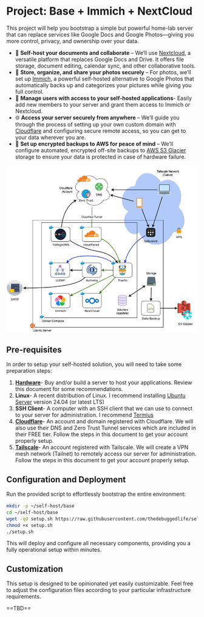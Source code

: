 # Project: Base + Immich + NextCloud

This project will help you bootstrap a simple but powerful home-lab server that can replace services like Google Docs and Google Photos—giving you more control, privacy, and ownership over your data.

- 📂 **Self-host your documents and collaborate** – We’ll use [Nextcloud](https://nextcloud.com/), a versatile platform that replaces Google Docs and Drive. It offers file storage, document editing, calendar sync, and other collaborative tools.
- 📸 **Store, organize, and share your photos securely** – For photos, we’ll set up [Immich](https://immich.app/), a powerful self-hosted alternative to Google Photos that automatically backs up and categorizes your pictures while giving you full control.
- 👥 **Manage users with access to your self-hosted applications**- Easily add new members to your server and grant them access to Immich or Nextcloud.
- 🌐 **Access your server securely from anywhere** – We’ll guide you through the process of setting up your own custom domain with [Cloudflare](https://www.cloudflare.com/products/registrar/) and configuring secure remote access, so you can get to your data wherever you are.
- 🔄 **Set up encrypted backups to AWS for peace of mind** – We’ll configure automated, encrypted off-site backups to [AWS S3 Glacier](https://aws.amazon.com/s3/storage-classes/glacier/) storage to ensure your data is protected in case of hardware failure.

![](./services.drawio.png)

## Pre-requisites

In order to setup your self-hosted solution, you will need to take some preparation steps:

1. **[Hardware](docs/hardware.md)**- Buy and/or build a server to host your applications. Review this document for some recommendations.
2. **Linux**- A recent distribution of Linux. I recommend installing [Ubuntu Server](https://ubuntu.com/download/server) version 24.04 (or latest LTS)
3. **SSH Client**- A computer with an SSH client that we can use to connect to your server for administration. I recommend [Termius](https://termius.com/)
4. **[Cloudflare](docs/cloudflare.md)**- An account and domain registered with Cloudflare. We will also use their DNS and Zero Trust Tunnel services which are included in their FREE tier. Follow the steps in this document to get your account properly setup.
5. **[Tailscale](docs/tailscale.md)**- An account registered with Tailscale. We will create a VPN mesh network (Tailnet) to remotely access our server for administration. Follow the steps in this document to get your account properly setup.

## Configuration and Deployment

Run the provided script to effortlessly bootstrap the entire environment:

```bash
mkdir -p ~/self-host/base
cd ~/self-host/base
wget -qO setup.sh https://raw.githubusercontent.com/thedebuggedlife/selfhost-bootstrap/refs/heads/main/projects/base-immich-nextcloud/setup.sh
chmod +x setup.sh
./setup.sh
```

This will deploy and configure all necessary components, providing you a fully operational setup within minutes.

## Customization

This setup is designed to be opinionated yet easily customizable. Feel free to adjust the configuration files according to your particular infrastructure requirements.

==TBD==